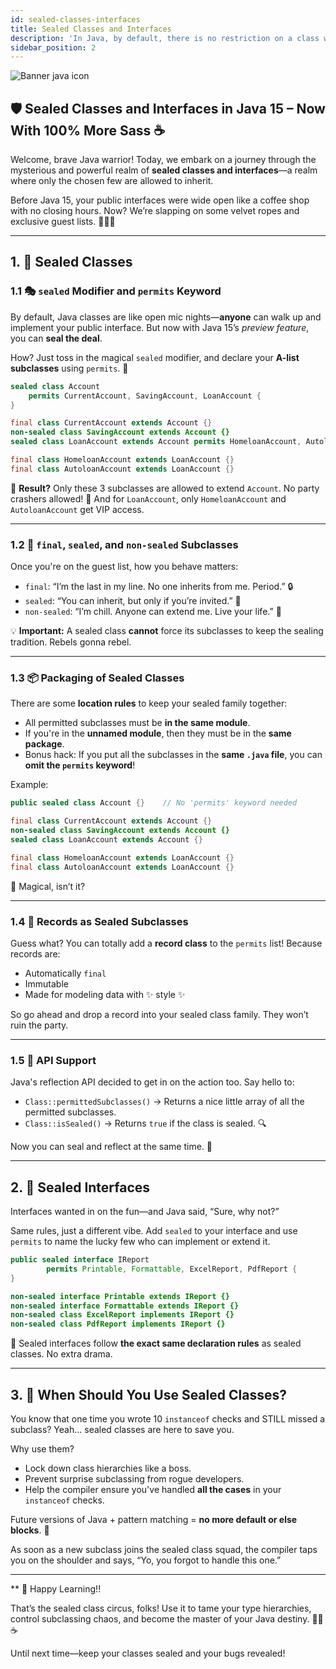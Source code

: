 ```yaml
---
id: sealed-classes-interfaces
title: Sealed Classes and Interfaces
description: 'In Java, by default, there is no restriction on a class which public interfaces it can impliment. Since Java 15, now a class or interface can be declared sealed class or sealed interface using the modifier sealed.'
sidebar_position: 2
---
```

![Banner java icon](@site/static/img/kits/java/banner-java-icon.png)

## 🛡️ Sealed Classes and Interfaces in Java 15 – Now With 100% More Sass ☕

Welcome, brave Java warrior! Today, we embark on a journey through the mysterious and powerful realm of **sealed classes and interfaces**—a realm where only the chosen few are allowed to inherit.

Before Java 15, your public interfaces were wide open like a coffee shop with no closing hours. Now? We’re slapping on some velvet ropes and exclusive guest lists. 🚫👨‍💻

---

## 1. 🔐 Sealed Classes

### 1.1 🎭 `sealed` Modifier and `permits` Keyword

By default, Java classes are like open mic nights—**anyone** can walk up and implement your public interface. But now with Java 15’s *preview feature*, you can **seal the deal**.

How? Just toss in the magical `sealed` modifier, and declare your **A-list subclasses** using `permits`. 💫

```java
sealed class Account
    permits CurrentAccount, SavingAccount, LoanAccount {
}

final class CurrentAccount extends Account {}
non-sealed class SavingAccount extends Account {}
sealed class LoanAccount extends Account permits HomeloanAccount, AutoloanAccount {}

final class HomeloanAccount extends LoanAccount {}
final class AutoloanAccount extends LoanAccount {}
````

🎉 **Result?** Only these 3 subclasses are allowed to extend `Account`. No party crashers allowed!
🎯 And for `LoanAccount`, only `HomeloanAccount` and `AutoloanAccount` get VIP access.

---

### 1.2 🧬 `final`, `sealed`, and `non-sealed` Subclasses

Once you're on the guest list, how you behave matters:

* `final`: “I’m the last in my line. No one inherits from me. Period.” 🔒
* `sealed`: “You can inherit, but only if you’re invited.” 🔐
* `non-sealed`: “I’m chill. Anyone can extend me. Live your life.” 🎈

💡 **Important:** A sealed class **cannot** force its subclasses to keep the sealing tradition. Rebels gonna rebel.

---

### 1.3 📦 Packaging of Sealed Classes

There are some **location rules** to keep your sealed family together:

* All permitted subclasses must be **in the same module**.
* If you're in the **unnamed module**, then they must be in the **same package**.
* Bonus hack: If you put all the subclasses in the **same `.java` file**, you can **omit the `permits` keyword**!

Example:

```java
public sealed class Account {}    // No 'permits' keyword needed

final class CurrentAccount extends Account {}
non-sealed class SavingAccount extends Account {}
sealed class LoanAccount extends Account {}

final class HomeloanAccount extends LoanAccount {}
final class AutoloanAccount extends LoanAccount {}
```

🧙 Magical, isn’t it?

---

### 1.4 📇 Records as Sealed Subclasses

Guess what? You can totally add a **record class** to the `permits` list! Because records are:

* Automatically `final`
* Immutable
* Made for modeling data with ✨ style ✨

So go ahead and drop a record into your sealed class family. They won’t ruin the party.

---

### 1.5 🧪 API Support

Java's reflection API decided to get in on the action too. Say hello to:

* `Class::permittedSubclasses()` → Returns a nice little array of all the permitted subclasses.
* `Class::isSealed()` → Returns `true` if the class is sealed. 🔍

Now you can seal and reflect at the same time. 💅

---

## 2. 🤝 Sealed Interfaces

Interfaces wanted in on the fun—and Java said, “Sure, why not?”

Same rules, just a different vibe. Add `sealed` to your interface and use `permits` to name the lucky few who can implement or extend it.

```java
public sealed interface IReport
        permits Printable, Formattable, ExcelReport, PdfReport {
}

non-sealed interface Printable extends IReport {}
non-sealed interface Formattable extends IReport {}
non-sealed class ExcelReport implements IReport {}
non-sealed class PdfReport implements IReport {}
```

🧾 Sealed interfaces follow **the exact same declaration rules** as sealed classes. No extra drama.

---

## 3. 🧠 When Should You Use Sealed Classes?

You know that one time you wrote 10 `instanceof` checks and STILL missed a subclass? Yeah... sealed classes are here to save you.

Why use them?

* Lock down class hierarchies like a boss.
* Prevent surprise subclassing from rogue developers.
* Help the compiler ensure you've handled **all the cases** in your `instanceof` checks.

Future versions of Java + pattern matching = **no more default or else blocks**. 🙌

As soon as a new subclass joins the sealed class squad, the compiler taps you on the shoulder and says, “Yo, you forgot to handle this one.”

---

** 🎉 Happy Learning!!

That’s the sealed class circus, folks!
Use it to tame your type hierarchies, control subclassing chaos, and become the master of your Java destiny. 🧙‍♂️☕

Until next time—keep your classes sealed and your bugs revealed!
